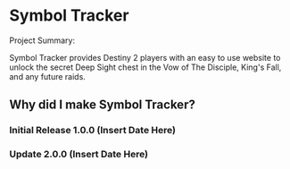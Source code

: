 # Symbol Tracker

Project Summary:

Symbol Tracker provides Destiny 2 players with an easy to use website to unlock the secret Deep Sight chest in the Vow of The Disciple, King's Fall, and any future raids.

## Why did I make Symbol Tracker?



### Initial Release 1.0.0 (Insert Date Here)

### Update 2.0.0 (Insert Date Here)
